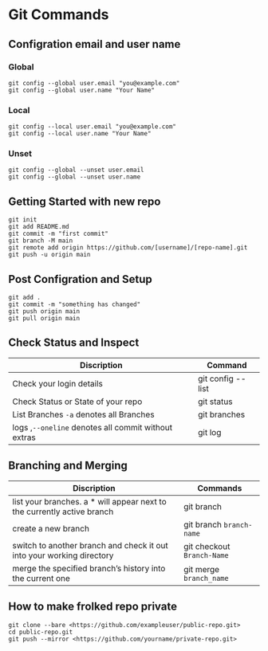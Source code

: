 # Git Commands

## Configration email and user name

### Global
```git
git config --global user.email "you@example.com"
git config --global user.name "Your Name"
```
### Local
```git
git config --local user.email "you@example.com"
git config --local user.name "Your Name"
```
### Unset
```git
git config --global --unset user.email
git config --global --unset user.name
```

## Getting Started with new repo

```git
git init
git add README.md
git commit -m "first commit"
git branch -M main
git remote add origin https://github.com/[username]/[repo-name].git
git push -u origin main
```

## Post Configration and Setup 
```
git add .
git commit -m "something has changed"
git push origin main
git pull origin main
```
## Check Status and Inspect
|Discription | Command |
|----|----|
|Check your login details|git config --list|
|Check Status or State of your repo|git status|
|List Branches `-a` denotes all Branches|git branches|
|logs ,`--oneline` denotes all commit without extras|git log|




## Branching and Merging
|Discription|Commands|
|----|-----|
|list your branches. a * will appear next to the currently active branch|git branch|
|create a new branch|git branch `branch-name`|
|switch to another branch and check it out into your working directory|git checkout `Branch-Name`|
|merge the specified branch’s history into the current one|git merge `branch_name`|




## How to make frolked repo private

```git
git clone --bare <https://github.com/exampleuser/public-repo.git>
cd public-repo.git
git push --mirror <https://github.com/yourname/private-repo.git>
```
